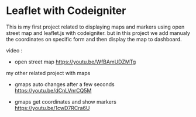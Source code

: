 # Leaflet with Codeigniter

This is my first project related to displaying maps and markers using open street map and leaflet.js with codeigniter.
but in this project we add manualy the coordinates on specific form and then display the map to dashboard.

video : 
- open street map
https://youtu.be/WfBAmUDZMTg



my other related project with maps

- gmaps auto changes after a few seconds
https://youtu.be/dCnLVnrCQ5M

- gmaps get coordinates and show markers
https://youtu.be/1cwD7RCra6U

